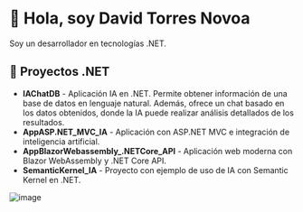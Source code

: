 # 👋 Hola, soy David Torres Novoa

Soy un desarrollador en tecnologías .NET.

## 📌 Proyectos .NET
- **IAChatDB** - Aplicación IA en .NET. Permite obtener información de una base de datos en lenguaje natural. Además, ofrece un chat basado en los datos obtenidos, donde la IA puede realizar análisis detallados de los resultados.
- **AppASP.NET_MVC_IA** - Aplicación con ASP.NET MVC e integración de inteligencia artificial.  
- **AppBlazorWebassembly_.NETCore_API** - Aplicación web moderna con Blazor WebAssembly y .NET Core API.  
- **SemanticKernel_IA** - Proyecto con ejemplo de uso de IA con Semantic Kernel en .NET.  



![image](https://github.com/user-attachments/assets/9f0cd028-6612-4e88-ad5c-5de1487d767a)

